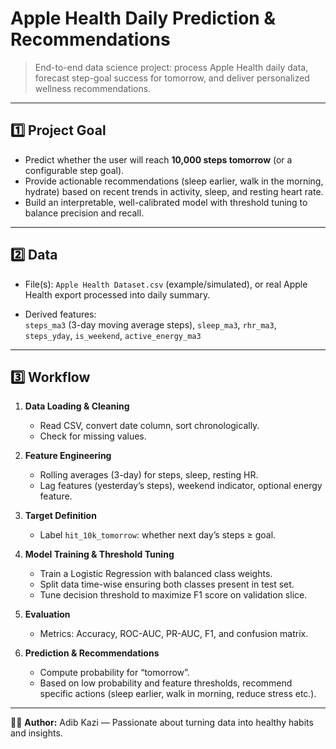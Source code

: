 #  Apple Health Daily Prediction & Recommendations

> End-to-end data science project: process Apple Health daily data, forecast step-goal success for tomorrow, and deliver personalized wellness recommendations.

---

## 1️⃣ Project Goal

- Predict whether the user will reach **10,000 steps tomorrow** (or a configurable step goal).  
- Provide actionable recommendations (sleep earlier, walk in the morning, hydrate) based on recent trends in activity, sleep, and resting heart rate.  
- Build an interpretable, well-calibrated model with threshold tuning to balance precision and recall.

---

## 2️⃣ Data

- File(s): `Apple Health Dataset.csv` (example/simulated), or real Apple Health export processed into daily summary.  

- Derived features:  
  `steps_ma3` (3-day moving average steps), `sleep_ma3`, `rhr_ma3`, `steps_yday`, `is_weekend`, `active_energy_ma3`  

---

## 3️⃣ Workflow

1. **Data Loading & Cleaning**  
   - Read CSV, convert date column, sort chronologically.  
   - Check for missing values.  

2. **Feature Engineering**  
   - Rolling averages (3-day) for steps, sleep, resting HR.  
   - Lag features (yesterday’s steps), weekend indicator, optional energy feature.  

3. **Target Definition**  
   - Label `hit_10k_tomorrow`: whether next day’s steps ≥ goal.  

4. **Model Training & Threshold Tuning**  
   - Train a Logistic Regression with balanced class weights.  
   - Split data time-wise ensuring both classes present in test set.  
   - Tune decision threshold to maximize F1 score on validation slice.  

5. **Evaluation**  
   - Metrics: Accuracy, ROC-AUC, PR-AUC, F1, and confusion matrix.  

6. **Prediction & Recommendations**  
   - Compute probability for “tomorrow”.  
   - Based on low probability and feature thresholds, recommend specific actions (sleep earlier, walk in morning, reduce stress etc.).

---
🧑‍💻 **Author:** Adib Kazi — Passionate about turning data into healthy habits and insights.

